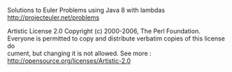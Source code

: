 Solutions to Euler Problems using Java 8 with lambdas
http://projecteuler.net/problems


Artistic License 2.0
Copyright (c) 2000-2006, The Perl Foundation.
Everyone is permitted to copy and distribute verbatim copies of this license do\
cument, but changing it is not allowed.
See more :
http://opensource.org/licenses/Artistic-2.0

